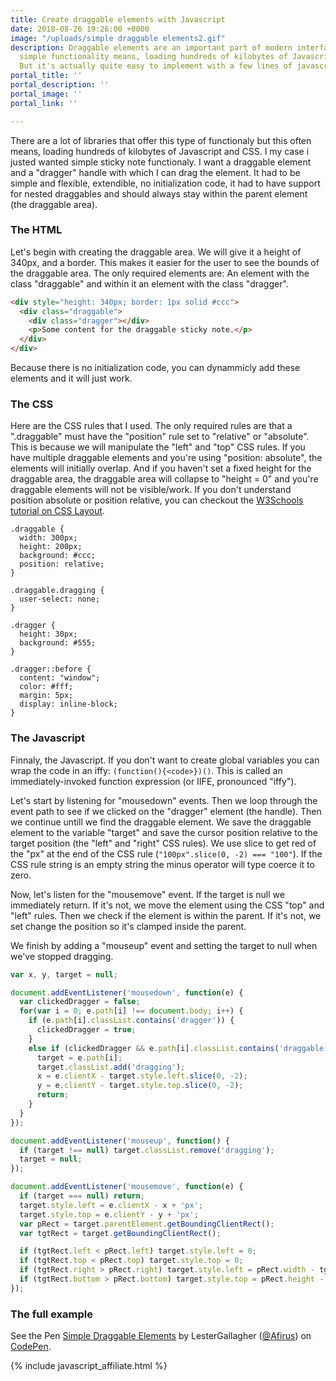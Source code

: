 ```yaml
---
title: Create draggable elements with Javascript
date: 2018-08-26 19:26:00 +0000
image: "/uploads/simple draggable elements2.gif"
description: Draggable elements are an important part of modern interfaces. This seemingly
  simple functionality means, loading hundreds of kilobytes of Javascript and CSS.
  But it's actually quite easy to implement with a few lines of javascript.
portal_title: ''
portal_description: ''
portal_image: ''
portal_link: ''

---
```

There are a lot of libraries that offer this type of functionaly but this often means, loading hundreds of kilobytes of Javascript and CSS. I my case i justed wanted simple sticky note functionaly. I want a draggable element and a "dragger" handle with which I can drag the element. It had to be simple and flexible, extendible, no initialization code, it had to have support for nested draggables and should always stay within the parent element (the draggable area).

### The HTML

Let's begin with creating the draggable area. We will give it a height of 340px, and a border. This makes it easier for the user to see the bounds of the draggable area. The only required elements are: An element with the class "draggable" and within it an element with the class "dragger".

```html
<div style="height: 340px; border: 1px solid #ccc">
  <div class="draggable">
    <div class="dragger"></div>
    <p>Some content for the draggable sticky note.</p>
  </div>
</div>
```

Because there is no initialization code, you can dynammicly add these elements and it will just work.

### The CSS

Here are the CSS rules that I used. The only required rules are that a ".draggable" must have the "position" rule set to "relative" or "absolute". This is because we will manipulate the "left" and "top" CSS rules. If you have multiple draggable elements and you're using "position: absolute", the elements will initially overlap. And if you haven't set a fixed height for the draggable area, the draggable area will collapse to "height = 0" and you're draggable elements will not be visible/work. If you don't understand position absolute or position relative, you can checkout the [W3Schools tutorial on CSS Layout](https://www.w3schools.com/css/css_positioning.asp).

    .draggable {
      width: 300px;
      height: 200px;
      background: #ccc;
      position: relative;
    }
    
    .draggable.dragging {
      user-select: none;
    }
    
    .dragger {
      height: 30px;
      background: #555;
    }
    
    .dragger::before {
      content: "window";
      color: #fff;
      margin: 5px;
      display: inline-block;
    }

### The Javascript

Finnaly, the Javascript. If you don't want to create global variables you can wrap the code in an iffy: `(function(){<code>})()`. This is called an immediately-invoked function expression (or IIFE, pronounced "iffy").

Let's start by listening for "mousedown" events. Then we loop through the event path to see if we clicked on the "dragger" element (the handle). Then we continue untill we find the draggable element. We save the draggable element to the variable "target" and save the cursor position relative to the target position (the "left" and "right" CSS rules). We use slice to get red of the "px" at the end of the CSS rule (`"100px".slice(0, -2) === "100"`). If the CSS rule string is an empty string the minus operator will type coerce it to zero.

Now, let's listen for the "mousemove" event. If the target is null we immediately return. If it's not, we move the element using the CSS "top" and "left" rules. Then we check if the element is within the parent. If it's not, we set change the position so it's clamped inside the parent.

We finish by adding a "mouseup" event and setting the target to null when we've stopped dragging.

```javascript 
var x, y, target = null;

document.addEventListener('mousedown', function(e) {
  var clickedDragger = false;
  for(var i = 0; e.path[i] !== document.body; i++) {
    if (e.path[i].classList.contains('dragger')) {
      clickedDragger = true;
    }
    else if (clickedDragger && e.path[i].classList.contains('draggable')) {
      target = e.path[i];
      target.classList.add('dragging');
      x = e.clientX - target.style.left.slice(0, -2);
      y = e.clientY - target.style.top.slice(0, -2);
      return;
    }
  }
});

document.addEventListener('mouseup', function() {
  if (target !== null) target.classList.remove('dragging');
  target = null;
});

document.addEventListener('mousemove', function(e) {
  if (target === null) return;
  target.style.left = e.clientX - x + 'px';
  target.style.top = e.clientY - y + 'px';
  var pRect = target.parentElement.getBoundingClientRect();
  var tgtRect = target.getBoundingClientRect();

  if (tgtRect.left < pRect.left) target.style.left = 0;
  if (tgtRect.top < pRect.top) target.style.top = 0;
  if (tgtRect.right > pRect.right) target.style.left = pRect.width - tgtRect.width + 'px';
  if (tgtRect.bottom > pRect.bottom) target.style.top = pRect.height - tgtRect.height + 'px';
});
```

### The full example

<p data-height="414" data-theme-id="0" data-slug-hash="rqXxQy" data-default-tab="js,result" data-user="Afirus" data-pen-title="Simple Draggable Elements" class="codepen">See the Pen <a href="https://codepen.io/Afirus/pen/rqXxQy/">Simple Draggable Elements</a> by LesterGallagher (<a href="https://codepen.io/Afirus">@Afirus</a>) on <a href="https://codepen.io">CodePen</a>.</p>
<script async src="https://static.codepen.io/assets/embed/ei.js"></script>

{% include javascript_affiliate.html %}